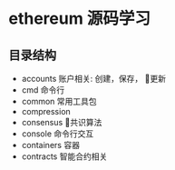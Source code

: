 # ethereum 源码学习

## 目录结构

+ accounts  账户相关: 创建，保存， 更新
+ cmd  命令行
+ common  常用工具包
+ compression
+ consensus  共识算法 
+ console 命令行交互
+ containers 容器
+ contracts 智能合约相关 